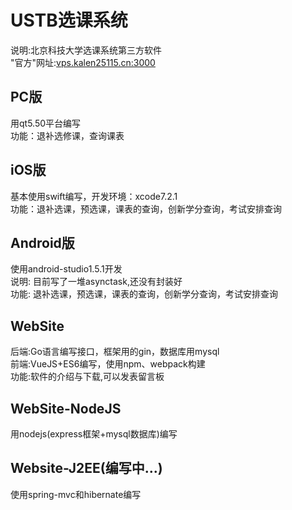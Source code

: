 # USTB选课系统
说明:北京科技大学选课系统第三方软件<br>
"官方"网址:<a href="http://vps.kalen25115.cn:3000/">vps.kalen25115.cn:3000</a>
## PC版 
用qt5.50平台编写<br>
功能：退补选修课，查询课表<br>

## iOS版
基本使用swift编写，开发环境：xcode7.2.1<br>
功能：退补选课，预选课，课表的查询，创新学分查询，考试安排查询

## Android版
使用android-studio1.5.1开发<br>
说明: 目前写了一堆asynctask,还没有封装好<br>
功能: 退补选课，预选课，课表的查询，创新学分查询，考试安排查询

## WebSite
后端:Go语言编写接口，框架用的gin，数据库用mysql<br>
前端:VueJS+ES6编写，使用npm、webpack构建<br>
功能:软件的介绍与下载,可以发表留言板<br>

## WebSite-NodeJS
用nodejs(express框架+mysql数据库)编写<br>

## Website-J2EE(编写中...)
使用spring-mvc和hibernate编写<br>
